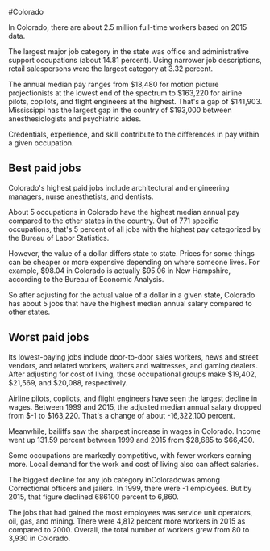 

#Colorado

In Colorado, there are about 2.5 million full-time workers based on 2015 data.

The largest major job category in the state was office and administrative support occupations (about 14.81 percent). Using narrower job descriptions, retail salespersons were the largest category at 3.32 percent.
               
The annual median pay ranges from $18,480 for motion picture projectionists at the lowest end of the spectrum to  $163,220 for airline pilots, copilots, and flight engineers at the highest. That's a gap of $141,903. Mississippi has the largest gap in the country of $193,000 between anesthesiologists and psychiatric aides.
          
Credentials, experience, and skill contribute to the differences in pay within a given occupation.

## Best paid jobs
Colorado's highest paid jobs include <span class='occ_title_em'>architectural and engineering managers, nurse anesthetists</span>, and <span class='occ_title_em'>dentists</span>.
               
About 5 occupations in Colorado have the highest median annual pay compared to the other states in the country. Out of 771 specific occupations, that's 5 percent of all jobs with the highest pay categorized by the Bureau of Labor Statistics.
               
However, the value of a dollar differs state to state. Prices for some things can be cheaper or more expensive depending on where someone lives. For example, $98.04 in Colorado is actually $95.06 in New Hampshire, according to the Bureau of Economic Analysis.
               
So after adjusting for the actual value of a dollar in a given state, Colorado has about 5 jobs that have the highest median annual salary compared to other states.
               
## Worst paid jobs

Its lowest-paying jobs include <span class='occ_title_em'>door-to-door sales workers, news and street vendors, and related workers</span>, <span class='occ_title_em'>waiters and waitresses</span>, and <span class='occ_title_em'>gaming dealers</span>. After adjusting for cost of living, those occupational groups make $19,402,  $21,569, and  $20,088, respectively.
               
<span class='occ_title_em'>Airline pilots, copilots, and flight engineers</span> have seen the largest decline in wages. Between 1999 and 2015, the adjusted median annual salary dropped from $-1 to $163,220. That's a change of about -16,322,100 percent.
               
Meanwhile, <span class='occ_title_em'>bailiffs</span> saw the sharpest increase in wages in Colorado. Income went up 131.59 percent between 1999 and 2015 from $28,685 to $66,430.

Some occupations are markedly competitive, with fewer workers earning more. Local demand for the work and cost of living also can affect salaries.

            
The biggest decline for any job category inColoradowas among <span class='occ_title_em'>Correctional officers and jailers</span>. In 1999, there were -1 employees. But by 2015, that figure declined 686100 percent to 6,860. 
               
The jobs that had gained the most employees was service unit operators, oil, gas, and mining. There were 4,812 percent more workers in 2015 as compared to 2000. Overall, the total number of workers grew from 80 to 3,930 in Colorado.
